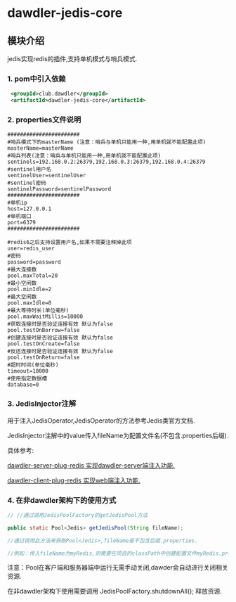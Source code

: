# dawdler-jedis-core

## 模块介绍

jedis实现redis的插件,支持单机模式与哨兵模式.

### 1. pom中引入依赖

```xml
 <groupId>club.dawdler</groupId>
 <artifactId>dawdler-jedis-core</artifactId>
```

### 2. properties文件说明

```properties
#######################
#哨兵模式下的masterName (注意：哨兵与单机只能用一种,用单机就不能配置此项)
masterName=masterName
#哨兵列表(注意：哨兵与单机只能用一种,用单机就不能配置此项)
sentinels=192.168.0.2:26379,192.168.0.3:26379,192.168.0.4:26379
#sentinel用户名
sentinelUser=sentinelUser
#sentinel密码
sentinelPassword=sentinelPassword
#######################
#单机ip
host=127.0.0.1
#单机端口
port=6379
#######################

#redis6之后支持设置用户名,如果不需要注释掉此项
user=redis_user
#密码
password=password
#最大连接数
pool.maxTotal=20
#最小空闲数
pool.minIdle=2
#最大空闲数
pool.maxIdle=8
#最大等待时长(单位毫秒)
pool.maxWaitMillis=10000
#获取连接时是否验证连接有效 默认为false
pool.testOnBorrow=false
#创建连接时是否验证连接有效 默认为false
pool.testOnCreate=false
#反还连接时是否验证连接有效 默认为false
pool.testOnReturn=false
#超时时间(单位毫秒)
timeout=10000
#使用指定数据槽
database=0
```

### 3. JedisInjector注解

用于注入JedisOperator,JedisOperator的方法参考Jedis类官方文档.

JedisInjector注解中的value传入fileName为配置文件名(不包含.properties后缀).

具体参考:

[dawdler-server-plug-redis 实现dawdler-server端注入功能.](../dawdler-server-plug-redis/README.md)

[dawdler-client-plug-redis 实现web端注入功能.](../dawdler-client-plug-redis/README.md)

### 4. 在非dawdler架构下的使用方式

```java
// //通过调用JedisPoolFactory的getJedisPool方法

public static Pool<Jedis> getJedisPool(String fileName); 

//通过调用此方法来获取Pool<Jedis>,fileName是不包含后缀.properties.

//例如：传入fileName为myRedis,则需要在项目的classPath中创建配置文件myRedis.properties.

```

注意：Pool<Jedis>在客户端和服务器端中运行无需手动关闭,dawder会自动进行关闭相关资源.

在非dawdler架构下使用需要调用 JedisPoolFactory.shutdownAll(); 释放资源.
